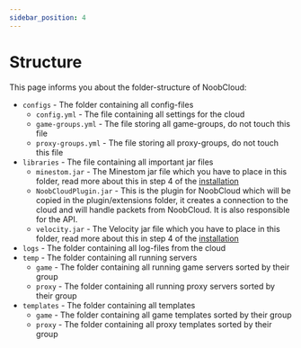 ```yaml
---
sidebar_position: 4
---
```


# Structure

This page informs you about the folder-structure of NoobCloud:

- `configs` - The folder containing all config-files
    - `config.yml` - The file containing all settings for the cloud
    - `game-groups.yml` - The file storing all game-groups, do not touch this file
    - `proxy-groups.yml` - The file storing all proxy-groups, do not touch this file
- `libraries` - The file containing all important jar files
    - `minestom.jar` - The Minestom jar file which you have to place in this folder, read more about this in step 4 of the [installation](/wiki/noobcloud-setup/installation)
    - `NoobCloudPlugin.jar` - This is the plugin for NoobCloud which will be copied in the plugin/extensions folder, it creates a connection to the cloud and will handle packets
    from NoobCloud. It is also responsible for the API.
    - `velocity.jar` - The Velocity jar file which you have to place in this folder, read more about this in step 4 of the [installation](/wiki/noobcloud-setup/installation)
- `logs` - The folder containing all log-files from the cloud
- `temp` - The folder containing all running servers
    - `game` - The folder containing all running game servers sorted by their group
    - `proxy` - The folder containing all running proxy servers sorted by their group
- `templates` - The folder containing all templates
    - `game` - The folder containing all game templates sorted by their group
    - `proxy` - The folder containing all proxy templates sorted by their group